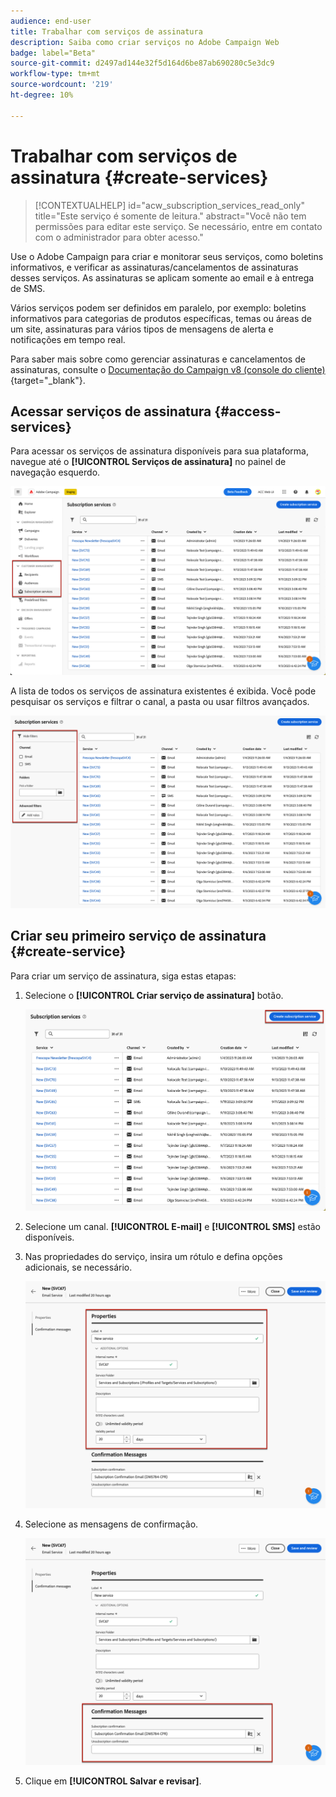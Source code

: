 ```yaml
---
audience: end-user
title: Trabalhar com serviços de assinatura
description: Saiba como criar serviços no Adobe Campaign Web
badge: label="Beta"
source-git-commit: d2497ad144e32f5d164d6be87ab690280c5e3dc9
workflow-type: tm+mt
source-wordcount: '219'
ht-degree: 10%

---
```



# Trabalhar com serviços de assinatura {#create-services}

>[!CONTEXTUALHELP]
>id="acw_subscription_services_read_only"
>title="Este serviço é somente de leitura."
>abstract="Você não tem permissões para editar este serviço. Se necessário, entre em contato com o administrador para obter acesso."

Use o Adobe Campaign para criar e monitorar seus serviços, como boletins informativos, e verificar as assinaturas/cancelamentos de assinaturas desses serviços. As assinaturas se aplicam somente ao email e à entrega de SMS.

Vários serviços podem ser definidos em paralelo, por exemplo: boletins informativos para categorias de produtos específicas, temas ou áreas de um site, assinaturas para vários tipos de mensagens de alerta e notificações em tempo real.

Para saber mais sobre como gerenciar assinaturas e cancelamentos de assinaturas, consulte o [Documentação do Campaign v8 (console do cliente)](https://experienceleague.adobe.com/docs/campaign/campaign-v8/audience/subscriptions.html){target="_blank"}.

## Acessar serviços de assinatura {#access-services}

Para acessar os serviços de assinatura disponíveis para sua plataforma, navegue até o **[!UICONTROL Serviços de assinatura]** no painel de navegação esquerdo.

![](assets/service-list.png)

A lista de todos os serviços de assinatura existentes é exibida. Você pode pesquisar os serviços e filtrar o canal, a pasta ou usar filtros avançados.

![](assets/service-filters.png)

## Criar seu primeiro serviço de assinatura {#create-service}

Para criar um serviço de assinatura, siga estas etapas:

1. Selecione o **[!UICONTROL Criar serviço de assinatura]** botão.

   ![](assets/service-create-button.png)

1. Selecione um canal. **[!UICONTROL E-mail]** e **[!UICONTROL SMS]** estão disponíveis.

1. Nas propriedades do serviço, insira um rótulo e defina opções adicionais, se necessário.

   ![](assets/service-create-properties.png)

1. Selecione as mensagens de confirmação.

   ![](assets/service-create-confirmation-msg.png)

1. Clique em **[!UICONTROL Salvar e revisar]**.


